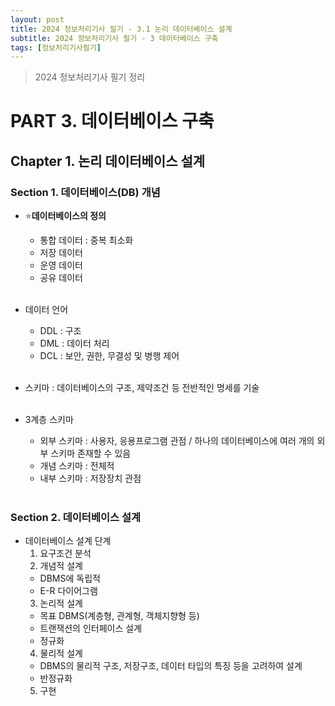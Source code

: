 ```yaml
---
layout: post
title: 2024 정보처리기사 필기 - 3.1 논리 데이터베이스 설계
subtitle: 2024 정보처리기사 필기 - 3 데이터베이스 구축
tags: [정보처리기사필기]
---
```

> 2024 정보처리기사 필기 정리

# PART 3. 데이터베이스 구축
## Chapter 1. 논리 데이터베이스 설계
### Section 1. 데이터베이스(DB) 개념

- ⭐**데이터베이스의 정의**
  - 통합 데이터 : 중복 최소화
  - 저장 데이터
  - 운영 데이터
  - 공유 데이터
<br/><br/>

- 데이터 언어
  - DDL : 구조
  - DML : 데이터 처리
  - DCL : 보안, 권한, 무결성 및 병행 제어
<br/><br/>

- 스키마 : 데이터베이스의 구조, 제약조건 등 전반적인 명세를 기술
<br/><br/>

- 3계층 스키마
  - 외부 스키마 : 사용자, 응용프로그램 관점 / 하나의 데이터베이스에 여러 개의 외부 스키마 존재할 수 있음
  - 개념 스키마 : 전체적
  - 내부 스키마 : 저장장치 관점
<br/><br/>

### Section 2. 데이터베이스 설계

- 데이터베이스 설계 단계
  1. 요구조건 분석
  2. 개념적 설계
    - DBMS에 독립적
    - E-R 다이어그램
  3. 논리적 설계
    - 목표 DBMS(계층형, 관계형, 객체지향형 등)
    - 트랜잭션의 인터페이스 설계
    - 정규화
  4. 물리적 설계
    - DBMS의 물리적 구조, 저장구조, 데이터 타입의 특징 등을 고려하여 설계
    - 반정규화
  5. 구현

